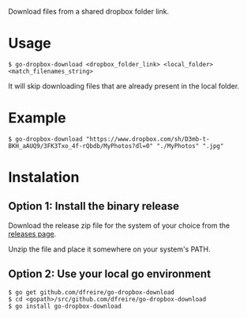 Download files from a shared dropbox folder link.

# Usage

```
$ go-dropbox-download <dropbox_folder_link> <local_folder> <match_filenames_string>
```

It will skip downloading files that are already present in the local folder.

# Example

```
$ go-dropbox-download "https://www.dropbox.com/sh/D3mb-t-BKH_aAUQ9/3FK3Txo_4f-rQbdb/MyPhotos?dl=0" "./MyPhotos" ".jpg"
```

# Instalation

## Option 1: Install the binary release

Download the release zip file for the system of your choice from the [releases page](https://github.com/dfreire/go-dropbox-download/releases/).

Unzip the file and place it somewhere on your system's PATH.

## Option 2: Use your local go environment

```
$ go get github.com/dfreire/go-dropbox-download
$ cd <gopath>/src/github.com/dfreire/go-dropbox-download
$ go install go-dropbox-download
```

